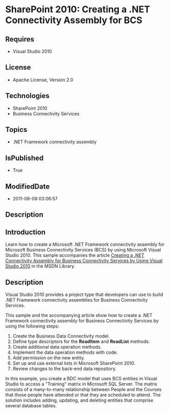 # SharePoint 2010: Creating a .NET Connectivity Assembly for BCS
## Requires
* Visual Studio 2010
## License
* Apache License, Version 2.0
## Technologies
* SharePoint 2010
* Business Connectivity Services
## Topics
* .NET Framework connectivity assembly
## IsPublished
* True
## ModifiedDate
* 2011-08-09 03:06:57
## Description

<h2><strong>Introduction</strong></h2>
<p>Learn how to create a Microsoft .NET Framework connectivity assembly for Microsoft Business Connectivity Services (BCS) by using Microsoft Visual Studio 2010. This sample accompanies the article
<a href="http://msdn.microsoft.com/en-us/library/gg585180.aspx">Creating a .NET Connectivity Assembly for Business Connectivity Services by Using Visual Studio 2010</a> in the MSDN Library.</p>
<h2><strong>Description</strong></h2>
<p>Visual Studio 2010 provides a project type that developers can use to build .NET Framework connectivity assemblies for Business Connectivity Services.</p>
<p>This sample and the accompanying article show how to create a .NET Framework connectivity assembly for Business Connectivity Services by using the following steps:</p>
<ol>
<li>Create the Business Data Connectivity model. </li><li>Define type descriptors for the <strong>ReadItem</strong> and <strong>ReadList</strong> methods.
</li><li>Create additional data operation methods. </li><li>Implement the data operation methods with code. </li><li>Add permission on the new entity. </li><li>Set up and use external lists in Microsoft SharePoint 2010. </li><li>Review changes to the back-end data repository. </li></ol>
<p>In this example, you create a BDC model that uses BCS entities in Visual Studio to access a &quot;Training&quot; matrix in Microsoft SQL Server. The matrix consists of a many-to-many relationship between People and the Courses that those people have attended or that
 they are scheduled to attend. The solution includes adding, updating, and deleting entities that comprise several database tables.</p>

